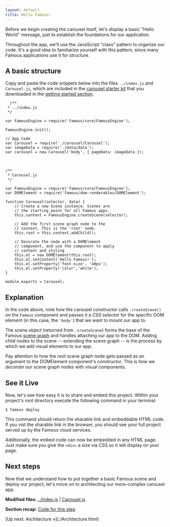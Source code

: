 ```yaml
---
layout: default
title: Hello Famous!
---
```


<span class="intro-graf">
Before we begin creating the carousel itself, let's display a basic "Hello World" message, just to establish the foundations for our application.
</span>

Throughout the app, we'll use the JavaScript "class" pattern to organize our code. It's a good idea to familiarize yourself with this pattern, since many Famous applications use it for structure.

## A basic structure

Copy and paste the code snippets below into the files `../index.js` and `Carousel.js`, which are included in the [carousel starter kit](https://github.com/famous/lesson-carousel-starter-kit) that you downloaded in the [getting started section](GettingStarted.html).
    
      /**
     * ../index.js
     */

    var FamousEngine = require('famous/core/FamousEngine');

    FamousEngine.init();

    // App Code
    var Carousel = require('./carousel/Carousel');
    var imageData = require('./data/data');
    var carousel = new Carousel('body', { pageData: imageData });

<br>

    /**
     * Carousel.js
     */

    var FamousEngine = require('famous/core/FamousEngine');
    var DOMElement = require('famous/dom-renderables/DOMElement');

    function Carousel(selector, data) {
        // Create a new Scene instance. Scenes are
        // the starting point for all Famous apps.
        this.context = FamousEngine.createScene(selector);

        // Add the first scene graph node to the
        // context. This is the 'root' node.
        this.root = this.context.addChild();

        // Decorate the node with a DOMElement
        // component, and use the component to apply
        // content and styling
        this.el = new DOMElement(this.root);
        this.el.setContent('Hello Famous!');
        this.el.setProperty('font-size', '40px');
        this.el.setProperty('color','white');
    }

    module.exports = Carousel;


## Explanation

In the code above, note how the carousel constructor calls `.createScene()` on the `Famous` component and passes it a _CSS selector_ for the specific DOM element (in this case, the `'body'`) that we want to mount our app to.

The scene object (returned from `.createScene`) forms the base of the Famous [scene graph](http://famous.org/learn/scene-graph.html) and handles attaching our app to the DOM. Adding child nodes to the scene -- extending the scene graph -- is the process by which we add visual elements to our app.

Pay attention to how the _root_ scene graph node gets passed as an argument to the DOMElement component's constructor. This is how we _decorate_ our scene graph nodes with visual components.

## See it Live

Now, let's see how easy it is to share and embed this project. Within your project's root directory execute the following command in your terminal:

    $ famous deploy

This command should return the sharable link and embeddable HTML code. If you vist the sharable link in the browser, you should see your full project served up by the Famous cloud services. 

Additionally, the embed code can now be embedded in any HTML page. Just make sure you give the `<div>` a size via CSS so it will display on your page.

## Next steps

Now that we understand how to put together a basic Famous scene and deploy our project, let's move on to architecting our more-complex carousel app.

<div class="sidenote--other">
<p><strong>Modified files:</strong> <a href="https://github.com/Famous/lesson-carousel-starter-kit/blob/step1-HelloFamous/src/index.js">../index.js</a> | <a href="https://github.com/famous/lesson-carousel-starter-kit/blob/step1-HelloFamous/src/carousel/Carousel.js">Carousel.js</a></p>
</div>

<div class="sidenote">
<p><strong>Section recap:</strong> <a href="https://github.com/famous/lesson-carousel-starter-kit/tree/step1-HelloFamous">Code for this step</a></p>
</div>

<span class="cta">
[Up next: Architecture &raquo;](./Architecture.html)
</span>
